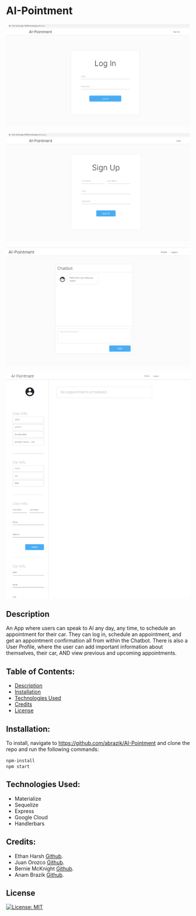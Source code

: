 # AI-Pointment

![Alt text](https://github.com/abrazik/AI-Pointment/blob/main/public/images/loginAIP.png "Screenshot of site 1")


![Alt text](https://github.com/abrazik/AI-Pointment/blob/main/public/images/SIGNUP.png "Screenshot of site 2")

![Alt text](https://github.com/abrazik/AI-Pointment/blob/main/public/images/CHATBOT.png "Screenshot of site 3")

![Alt text](https://github.com/abrazik/AI-Pointment/blob/main/public/images/USERPROF.png "Screenshot of site 4")

## Description
An App where users can speak to AI any day, any time, to schedule an appointment for their car.
They can log in, schedule an appointment, and get an appointment confirmation all from within the Chatbot. 
There is also a User Profile, where the user can add important information about themselves, their car, AND view previous and upcoming appointments. 
 ## Table of Contents:
  * [Description](#Description)
  * [Installation](#Installation)
  * [Technologies Used](#TechnologiesUsed)
  * [Credits](#Credits)
  * [License](#License)
## Installation:
To install, navigate to https://github.com/abrazik/AI-Pointment and clone the repo and run the following commands:
```
npm-install
npm start
```
## Technologies Used:
- Materialize
- Sequelize
- Express
- Google Cloud
- Handlerbars
## Credits:
- Ethan Harsh [Github](https://github.com/EthanHarsh).
- Juan Orozco [Github](https://github.com/jcorozco81).
- Bernie McKnight [Github](https://github.com/sissyhanks).
- Anam Brazik [Github](https://github.com/abrazik).
## License
[![License: MIT](https://img.shields.io/badge/License-MIT-yellow.svg)](https://opensource.org/licenses/MIT)
